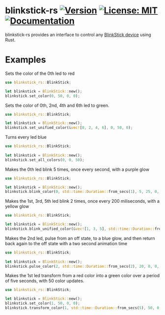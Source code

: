 # blinkstick-rs [![Version](https://img.shields.io/crates/v/blinkstick-rs.svg)](https://crates.io/crates/blinkstick-rs) [![License: MIT](https://img.shields.io/badge/License-MIT-yellow.svg)](https://github.com/seltiix/blinkstick-rs/blob/master/LICENSE.txt) [![Documentation](https://docs.rs/blinkstick-rs/badge.svg)](https://docs.rs/blinkstick-rs)

blinkstick-rs provides an interface to control any [BlinkStick device](https://www.blinkstick.com/) using Rust.

# Examples

Sets the color of the 0th led to red
```rust
use blinkstick_rs::BlinkStick;

let blinkstick = BlinkStick::new(); 
blinkstick.set_color(0, 50, 0, 0);
```

Sets the color of 0th, 2nd, 4th and 6th led to green.
```rust
use blinkstick_rs::BlinkStick;

let blinkstick = BlinkStick::new();
blinkstick.set_unified_color(&vec![0, 2, 4, 6], 0, 50, 0);
 ```

Turns every led blue
```rust
use blinkstick_rs::BlinkStick;
 
let blinkstick = BlinkStick::new();
blinkstick.set_all_colors(0, 0, 50);
```

Makes the 0th led blink 5 times, once every second, with a purple glow
```rust
use blinkstick_rs::BlinkStick;

let blinkstick = BlinkStick::new();
blinkstick.blink_color(0, std::time::Duration::from_secs(1), 5, 25, 0, 25);
```

Makes the 1st, 3rd, 5th led blink 2 times, once every 200 miliseconds, with a yellow glow
```rust
use blinkstick_rs::BlinkStick;

let blinkstick = BlinkStick::new();
blinkstick.blink_unified_color(&vec![1, 3, 5], std::time::Duration::from_millis(200), 2, 50, 50, 0);
```

Makes the 2nd led, pulse from an off state, to a blue glow, and then return back again to the off state with a two second animation time
```rust
use blinkstick_rs::BlinkStick;
 
let blinkstick = BlinkStick::new();
blinkstick.pulse_color(2, std::time::Duration::from_secs(2), 20, 0, 0, 155);
```

Makes the 1st led transform from a red color into a green color over a period of five seconds, with 50 color updates.
```rust
use blinkstick_rs::BlinkStick;

let blinkstick = BlinkStick::new();
blinkstick.set_color(1, 50, 0, 0);
blinkstick.transform_color(1, std::time::Duration::from_secs(5), 50, 0, 50, 0);
```